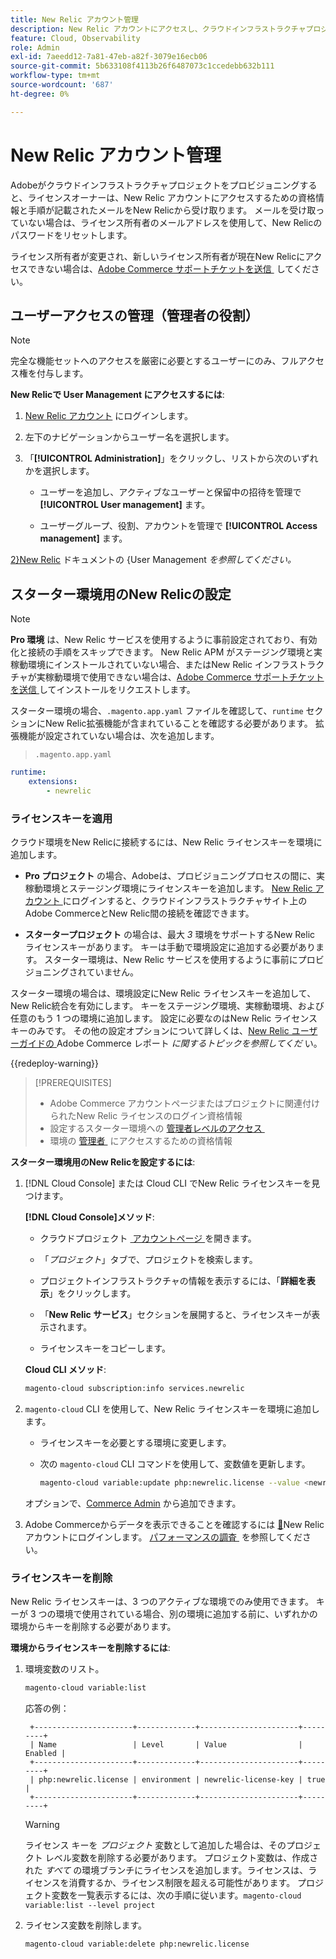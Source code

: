 ```yaml
---
title: New Relic アカウント管理
description: New Relic アカウントにアクセスし、クラウドインフラストラクチャプロジェクト上のAdobe Commerceのアクセス、統合、ツール使用を管理する方法について説明します。
feature: Cloud, Observability
role: Admin
exl-id: 7aeedd12-7a81-47eb-a82f-3079e16ecb06
source-git-commit: 5b633108f4113b26f6487073c1ccedebb632b111
workflow-type: tm+mt
source-wordcount: '687'
ht-degree: 0%

---
```


# New Relic アカウント管理

Adobeがクラウドインフラストラクチャプロジェクトをプロビジョニングすると、ライセンスオーナーは、New Relic アカウントにアクセスするための資格情報と手順が記載されたメールをNew Relicから受け取ります。 メールを受け取っていない場合は、ライセンス所有者のメールアドレスを使用して、New Relicのパスワードをリセットします。

ライセンス所有者が変更され、新しいライセンス所有者が現在New Relicにアクセスできない場合は、[Adobe Commerce サポートチケットを送信 &#x200B;](https://experienceleague.adobe.com/docs/commerce-knowledge-base/kb/help-center-guide/magento-help-center-user-guide.html?lang=ja#submit-ticket) してください。

## ユーザーアクセスの管理（管理者の役割）

>[!NOTE]
>
>完全な機能セットへのアクセスを厳密に必要とするユーザーにのみ、フルアクセス権を付与します。

**New Relicで User Management にアクセスするには**:

1. [New Relic アカウント &#x200B;](https://login.newrelic.com/login) にログインします。

1. 左下のナビゲーションからユーザー名を選択します。

1. 「**[!UICONTROL Administration]**」をクリックし、リストから次のいずれかを選択します。

   - ユーザーを追加し、アクティブなユーザーと保留中の招待を管理で **[!UICONTROL User management]** ます。

   - ユーザーグループ、役割、アカウントを管理で **[!UICONTROL Access management]** ます。

[2&rbrace;New Relic](https://docs.newrelic.com/docs/accounts/accounts-billing/new-relic-one-user-management/user-management-ui-and-tasks/) ドキュメントの &lbrace;User Management _を参照してください。_

## スターター環境用のNew Relicの設定

>[!NOTE]
>
>**Pro 環境** は、New Relic サービスを使用するように事前設定されており、有効化と接続の手順をスキップできます。 New Relic APM がステージング環境と実稼動環境にインストールされていない場合、またはNew Relic インフラストラクチャが実稼動環境で使用できない場合は、[Adobe Commerce サポートチケットを送信 &#x200B;](https://experienceleague.adobe.com/docs/commerce-knowledge-base/kb/help-center-guide/magento-help-center-user-guide.html?lang=ja#submit-ticket) してインストールをリクエストします。

スターター環境の場合、`.magento.app.yaml` ファイルを確認して、`runtime` セクションにNew Relic拡張機能が含まれていることを確認する必要があります。 拡張機能が設定されていない場合は、次を追加します。

> `.magento.app.yaml`

```yaml
runtime:
    extensions:
        - newrelic
```

### ライセンスキーを適用

クラウド環境をNew Relicに接続するには、New Relic ライセンスキーを環境に追加します。

- **Pro プロジェクト** の場合、Adobeは、プロビジョニングプロセスの間に、実稼動環境とステージング環境にライセンスキーを追加します。 [New Relic アカウント &#x200B;](https://login.newrelic.com/login) にログインすると、クラウドインフラストラクチャサイト上のAdobe CommerceとNew Relic間の接続を確認できます。

- **スタータープロジェクト** の場合は、最大 _3_ 環境をサポートするNew Relic ライセンスキーがあります。 キーは手動で環境設定に追加する必要があります。 スターター環境は、New Relic サービスを使用するように事前にプロビジョニングされていません。

スターター環境の場合は、環境設定にNew Relic ライセンスキーを追加して、New Relic統合を有効にします。 キーをステージング環境、実稼動環境、および任意のもう 1 つの環境に追加します。 設定に必要なのはNew Relic ライセンスキーのみです。 その他の設定オプションについて詳しくは、[New Relic ユーザーガイドの &#x200B;](https://experienceleague.adobe.com/docs/commerce-admin/config/general/new-relic-reporting.html?lang=ja)Adobe Commerce レポート _に関するトピックを参照してくだ_ い。

{{redeploy-warning}}

>[!PREREQUISITES]
>
>- Adobe Commerce アカウントページまたはプロジェクトに関連付けられたNew Relic ライセンスのログイン資格情報
>- 設定するスターター環境への [&#x200B; 管理者レベルのアクセス &#x200B;](../project/user-access.md)
>- 環境の [&#x200B; 管理者 &#x200B;](https://experienceleague.adobe.com/docs/commerce-admin/systems/user-accounts/permissions.html?lang=ja) にアクセスするための資格情報

**スターター環境用のNew Relicを設定するには**:

1. [!DNL Cloud Console] または Cloud CLI でNew Relic ライセンスキーを見つけます。

   **[!DNL Cloud Console]メソッド**:

   - クラウドプロジェクト [&#x200B; アカウントページ &#x200B;](https://accounts.magento.cloud/user) を開きます。

   - 「_プロジェクト_」タブで、プロジェクトを検索します。

   - プロジェクトインフラストラクチャの情報を表示するには、「**詳細を表示**」をクリックします。

   - 「**New Relic サービス**」セクションを展開すると、ライセンスキーが表示されます。

   - ライセンスキーをコピーします。

   **Cloud CLI メソッド**:

   ```bash
   magento-cloud subscription:info services.newrelic
   ```

1. `magento-cloud` CLI を使用して、New Relic ライセンスキーを環境に追加します。

   - ライセンスキーを必要とする環境に変更します。
   - 次の `magento-cloud` CLI コマンドを使用して、変数値を更新します。

     ```bash
     magento-cloud variable:update php:newrelic.license --value <newrelic-license-key>
     ```

   オプションで、[Commerce Admin](https://experienceleague.adobe.com/docs/commerce-admin/start/reporting/new-relic-reporting.html?lang=ja#step-3%3A-configure-your-store) から追加できます。

1. Adobe Commerceからデータを表示できることを確認するには [&#128279;](https://login.newrelic.com/login)New Relic アカウントにログインします。 [&#x200B; パフォーマンスの調査 &#x200B;](investigate-performance.md) を参照してください。

### ライセンスキーを削除

New Relic ライセンスキーは、3 つのアクティブな環境でのみ使用できます。 キーが 3 つの環境で使用されている場合、別の環境に追加する前に、いずれかの環境からキーを削除する必要があります。

**環境からライセンスキーを削除するには**:

1. 環境変数のリスト。

   ```bash
   magento-cloud variable:list
   ```

   応答の例：

   ```
    +----------------------+-------------+----------------------+---------+
    | Name                 | Level       | Value                | Enabled |
    +----------------------+-------------+----------------------+---------+
    | php:newrelic.license | environment | newrelic-license-key | true    |
    +----------------------+-------------+----------------------+---------+
   ```

   >[!WARNING]
   >
   >ライセンス キーを _プロジェクト_ 変数として追加した場合は、そのプロジェクト レベル変数を削除する必要があります。 プロジェクト変数は、作成された _すべて_ の環境ブランチにライセンスを追加します。ライセンスは、ライセンスを消費するか、ライセンス制限を超える可能性があります。 プロジェクト変数を一覧表示するには、次の手順に従います。`magento-cloud variable:list --level project`

1. ライセンス変数を削除します。

   ```bash
   magento-cloud variable:delete php:newrelic.license
   ```
